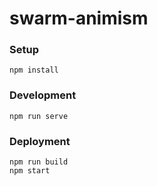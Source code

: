 # swarm-animism

### Setup

```
npm install
```

### Development

```
npm run serve
```

### Deployment

```
npm run build
npm start
```
